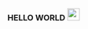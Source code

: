 ### HELLO WORLD <img src="https://media.giphy.com/media/hvRJCLFzcasrR4ia7z/giphy.gif" width="25px">
